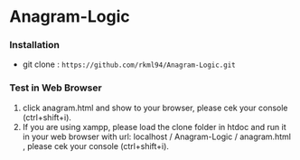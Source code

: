 # Anagram-Logic

### Installation
- git clone : `https://github.com/rkml94/Anagram-Logic.git`

### Test in Web Browser
1. click anagram.html and show to your browser, please cek your console (ctrl+shift+i).
2. If you are using xampp, please load the clone folder in htdoc and run it in your web browser with url: localhost / Anagram-Logic / anagram.html , please cek your console (ctrl+shift+i).
